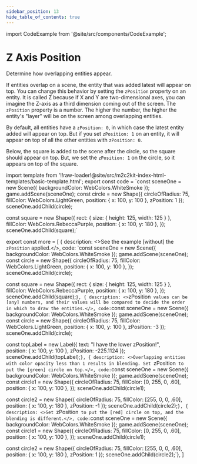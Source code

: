 ```yaml
---
sidebar_position: 13
hide_table_of_contents: true
---
```


import CodeExample from '@site/src/components/CodeExample';

# Z Axis Position

Determine how overlapping entities appear.

If entities overlap on a scene, the entity that was added latest will appear on top. You can change this behavior by setting the `zPosition` property on an entity. It is called Z because if X and Y are two-dimensional axes, you can imagine the Z-axis as a third dimension coming out of the screen. The `zPosition` property is a number. The higher the number, the higher the entity's "layer" will be on the screen among overlapping entities.

By default, all entities have a `zPosition: 0`, in which case the latest entity added will appear on top. But if you set `zPosition: 1` on an entity, it will appear on top of all the other entities with `zPosition: 0`.

Below, the square is added to the scene after the circle, so the square should appear on top. But, we set the `zPosition: 1` on the circle, so it appears on top of the square.

import template from '!!raw-loader!@site/src/m2c2kit-index-html-templates/basic-template.html';
export const code = `const sceneOne = new Scene({ backgroundColor: WebColors.WhiteSmoke });
game.addScene(sceneOne);
const circle = new Shape({
    circleOfRadius: 75,
    fillColor: WebColors.LightGreen,
    position: { x: 100, y: 100 },
    zPosition: 1
});
sceneOne.addChild(circle);
 
const square = new Shape({
    rect: { size: { height: 125, width: 125 } },
    fillColor: WebColors.RebeccaPurple,
    position: { x: 100, y: 180 },
});
sceneOne.addChild(square);`
 
export const more = [
{ description: <>See the example [without] the `zPosition` applied.</>,
code: `const sceneOne = new Scene({ backgroundColor: WebColors.WhiteSmoke });
game.addScene(sceneOne);
const circle = new Shape({
    circleOfRadius: 75,
    fillColor: WebColors.LightGreen,
    position: { x: 100, y: 100 },
});
sceneOne.addChild(circle);
 
const square = new Shape({
    rect: { size: { height: 125, width: 125 } },
    fillColor: WebColors.RebeccaPurple,
    position: { x: 100, y: 180 },
});
sceneOne.addChild(square);`},
{ description: <>`zPosition` values can be [any] numbers, and their values will be compared to decide the order in which to draw the entities.</>,
code:`const sceneOne = new Scene({ backgroundColor: WebColors.WhiteSmoke });
game.addScene(sceneOne);
const circle = new Shape({
    circleOfRadius: 75,
    fillColor: WebColors.LightGreen,
    position: { x: 100, y: 100 },
    zPosition: -3
});
sceneOne.addChild(circle);
 
const topLabel = new Label({
    text: "I have the lower zPosition!",  
    position: { x: 100, y: 100 },
    zPosition: -225.1124
});
sceneOne.addChild(topLabel);`},
{ description: <>Overlapping entities with color opacity less than 1 results in blending. Set `zPosition` to put the [green] circle on top.</>,
code:`const sceneOne = new Scene({ backgroundColor: WebColors.WhiteSmoke });
game.addScene(sceneOne);
const circle1 = new Shape({
    circleOfRadius: 75,
    fillColor: [0, 255, 0, .60],
    position: { x: 100, y: 100 },
});
sceneOne.addChild(circle1);
 
const circle2 = new Shape({
    circleOfRadius: 75,
    fillColor: [255, 0, 0, .60],
    position: { x: 100, y: 180 },
    zPosition: -1
});
sceneOne.addChild(circle2);`},
{ description: <>Set `zPosition` to put the [red] circle on top, and the blending is different.</>,
code:`const sceneOne = new Scene({ backgroundColor: WebColors.WhiteSmoke });
game.addScene(sceneOne);
const circle1 = new Shape({
    circleOfRadius: 75,
    fillColor: [0, 255, 0, .60],
    position: { x: 100, y: 100 },
});
sceneOne.addChild(circle1);
 
const circle2 = new Shape({
    circleOfRadius: 75,
    fillColor: [255, 0, 0, .60],
    position: { x: 100, y: 180 },
    zPosition: 1
});
sceneOne.addChild(circle2);`},
]

<CodeExample code={code} more={more} template={template}/>
